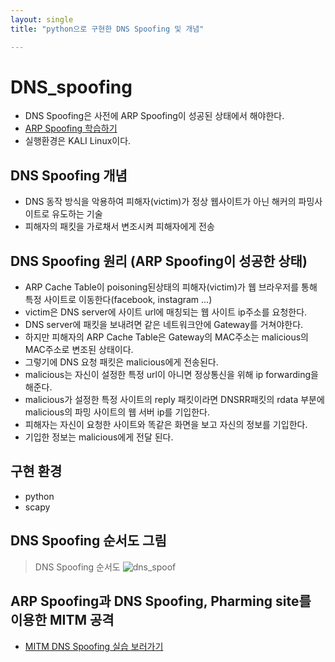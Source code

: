 ```yaml
---
layout: single
title: "python으로 구현한 DNS Spoofing 및 개념"

---
```

# DNS_spoofing
- DNS Spoofing은 사전에 ARP Spoofing이 성공된 상태에서 해야한다.
- <a href=""> ARP Spoofing 학습하기 </a>
- 실행환경은 KALI Linux이다.

## DNS Spoofing 개념
- DNS 동작 방식을 악용하여 피해자(victim)가 정상 웹사이트가 아닌 해커의 파밍사이트로 유도하는 기술
- 피해자의 패킷을 가로채서 변조시켜 피해자에게 전송

## DNS Spoofing 원리 (ARP Spoofing이 성공한 상태)
- ARP Cache Table이 poisoning된상태의 피해자(victim)가 웹 브라우저를 통해 특정 사이트로 이동한다(facebook, instagram ...)
- victim은 DNS server에 사이트 url에 매칭되는 웹 사이트 ip주소를 요청한다.
- DNS server에 패킷을 보내려면 같은 네트워크안에 Gateway를 거쳐야한다.
- 하지만 피해자의 ARP Cache Table은 Gateway의 MAC주소는 malicious의 MAC주소로 변조된 상태이다.
- 그렇기에 DNS 요청 패킷은 malicious에게 전송된다.
- malicious는 자신이 설정한 특정 url이 아니면 정상통신을 위해 ip forwarding을 해준다.
- malicious가 설정한 특정 사이트의 reply 패킷이라면 DNSRR패킷의 rdata 부분에 malicious의 파밍 사이트의 웹 서버 ip를 기입한다.
- 피해자는 자신이 요청한 사이트와 똑같은 화면을 보고 자신의 정보를 기입한다.
- 기입한 정보는 malicious에게 전달 된다.

## 구현 환경
- python
- scapy
## DNS Spoofing 순서도 그림
> DNS Spoofing 순서도
![dns_spoof](https://github.com/hanmin0512/DNS_spoofing/assets/37041208/e132e240-d52b-47fd-9d70-4cdea1c5a27a)


## ARP Spoofing과 DNS Spoofing, Pharming site를 이용한 MITM 공격
- <a href= "https://github.com/hanmin0512/MITM_DNS" > MITM DNS Spoofing 실습 보러가기 </a>
